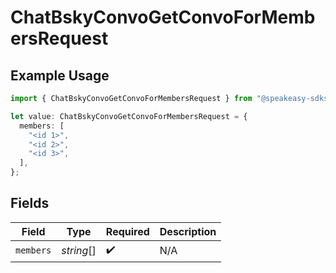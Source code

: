 # ChatBskyConvoGetConvoForMembersRequest

## Example Usage

```typescript
import { ChatBskyConvoGetConvoForMembersRequest } from "@speakeasy-sdks/bluesky/models/operations";

let value: ChatBskyConvoGetConvoForMembersRequest = {
  members: [
    "<id 1>",
    "<id 2>",
    "<id 3>",
  ],
};
```

## Fields

| Field              | Type               | Required           | Description        |
| ------------------ | ------------------ | ------------------ | ------------------ |
| `members`          | *string*[]         | :heavy_check_mark: | N/A                |